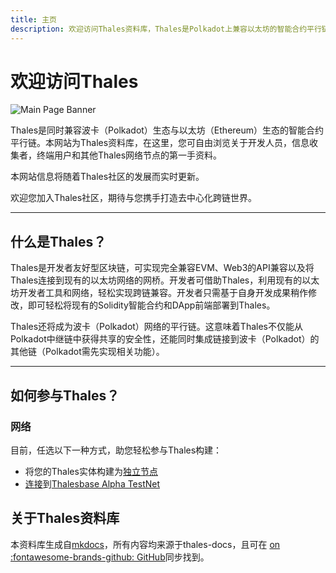 ```yaml
---
title: 主页
description: 欢迎访问Thales资料库，Thales是Polkadot上兼容以太坊的智能合约平行链。
---
```


# 欢迎访问Thales

![Main Page Banner](/images/main-banner.png)

Thales是同时兼容波卡（Polkadot）生态与以太坊（Ethereum）生态的智能合约平行链。本网站为Thales资料库，在这里，您可自由浏览关于开发人员，信息收集者，终端用户和其他Thales网络节点的第一手资料。

本网站信息将随着Thales社区的发展而实时更新。 

欢迎您加入Thales社区，期待与您携手打造去中心化跨链世界。 

---

## 什么是Thales？

Thales是开发者友好型区块链，可实现完全兼容EVM、Web3的API兼容以及将Thales连接到现有的以太坊网络的网桥。开发者可借助Thales，利用现有的以太坊开发者工具和网络，轻松实现跨链兼容。开发者只需基于自身开发成果稍作修改，即可轻松将现有的Solidity智能合约和DApp前端部署到Thales。

Thales还将成为波卡（Polkadot）网络的平行链。这意味着Thales不仅能从Polkadot中继链中获得共享的安全性，还能同时集成链接到波卡（Polkadot）的其他链（Polkadot需先实现相关功能）。

---

## 如何参与Thales？

### 网络

目前，任选以下一种方式，助您轻松参与Thales构建：

 - 将您的Thales实体构建为[独立节点](/getting-started/local-node/setting-up-a-node/)
 - [连接](/getting-started/testnet/connect/)到[Thalesbase Alpha TestNet](/networks/testnet/) 

## 关于Thales资料库

本资料库生成自[mkdocs](https://www.mkdocs.org/)，所有内容均来源于thales-docs，且可在 [on :fontawesome-brands-github: GitHub](https://github.com/Thales-network/thales-docs)同步找到。